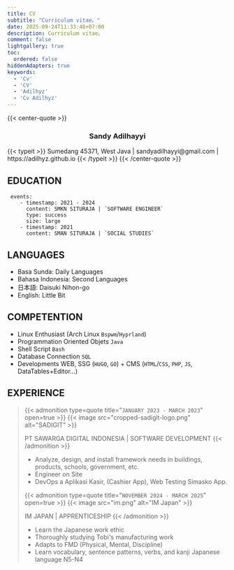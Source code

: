 ```yaml
---
title: CV
subtitle: "Curriculum vitae。"
date: 2025-09-24T11:33:48+07:00
description: Curriculum vitae。
comment: false
lightgallery: true
toc:
  ordered: false
hiddenAdapters: true
keywords:
  - 'Cv'
  - 'CV'
  - 'Adilhyz'
  - 'Cv Adilhyz'
---
```


{{< center-quote >}}
<h3 style="text-align:center"><b>Sandy Adilhayyi </b></h3>
{{< typeit >}}
Sumedang 45371, West Java | sandyadilhayyi@gmail.com | https://adilhyz.github.io
{{< /typeit >}}
{{< /center-quote >}}

## EDUCATION 
<!-- > [!INFO] `2011 - 2024` -->
```timeline {reverse=true, animation=true}
 events:
    - timestamp: 2021 - 2024
      content: SMKN SITURAJA | `SOFTWARE ENGINEER`
      type: success
      size: large
    - timestamp: 2021
      content: SMAN SITURAJA | `SOCIAL STUDIES`
```

## LANGUAGES

- Basa Sunda: Daily Languages
- Bahasa Indonesia: Second Languages
- 日本語: Daisuki Nihon-go
- English: Little Bit

## COMPETENTION

- Linux Enthusiast (Arch Linux `Bspwm`/`Hyprland`)
- Programmation Oriented Objets `Java`
- Shell Script `Bash`
- Database Connection `SQL`
- Developments WEB, SSG (`HUGO`, `GO`) + CMS (`HTML`/`CSS`, `PHP`, `JS`, DataTables+Editor…)

## EXPERIENCE

>
>{{< admonition type=quote title="`JANUARY 2023 - MARCH 2023`" open=true >}}
>{{< image src="cropped-sadigit-logo.png" alt="SADIGIT" >}}
>
> PT SAWARGA DIGITAL INDONESIA | SOFTWARE DEVELOPMENT
> {{< /admonition >}}
>
> - Analyze, design, and install framework needs in buildings, products, schools, government, etc.
> - Engineer on Site
> - DevOps a Aplikasi Kasir, (Cashier App), Web Testing Simasko App.
>
>
>{{< admonition type=quote title="`NOVEMBER 2024 - MARCH 2025`" open=true >}}
>{{< image src="im.png" alt="IM Japan" >}}
>
> IM JAPAN | APPRENTICESHIP
> {{< /admonition >}}
> - Learn the Japanese work ethic
> - Thoroughly studying Tobi's manufacturing work
> - Adapts to FMD (Physical, Mental, Discipline)
> - Learn vocabulary, sentence patterns, verbs, and kanji Japanese language N5-N4
<br>

<!-- {{< qr >}}
https://adilhyz.github.io
{{< /qr >}} -->